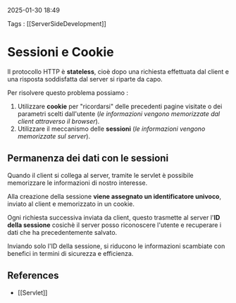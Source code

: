 2025-01-30 18:49

Tags : [[ServerSideDevelopment]]

# Sessioni e Cookie

Il protocollo HTTP è **stateless**, cioè dopo una richiesta effettuata dal client e una risposta soddisfatta dal server si riparte da capo.

Per risolvere questo problema possiamo : 

1. Utilizzare **cookie** per "ricordarsi" delle precedenti pagine visitate o dei parametri scelti dall'utente (*le informazioni vengono memorizzate dal client attraverso il browser*).
2. Utilizzare il meccanismo delle **sessioni** (*le informazioni vengono memorizzate sul server*).
## Permanenza dei dati con le sessioni 
Quando il client si collega al server, tramite le servlet è possibile memorizzare le informazioni di nostro interesse.

Alla creazione della sessione **viene assegnato un identificatore univoco**, inviato al client e memorizzato in un cookie.

Ogni richiesta successiva inviata da client, questo trasmette al server l'**ID della sessione** cosichè il server posso riconoscere l'utente e recuperare i dati che ha precedentemente salvato.

Inviando solo l'ID della sessione, si riducono le informazioni scambiate con benefici in termini di sicurezza e efficienza.
## References

- [[Servlet]]